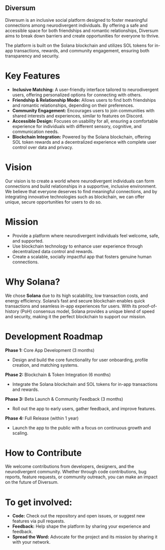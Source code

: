 ## Diversum
Diversum is an inclusive social platform designed to foster meaningful connections among neurodivergent individuals. By offering a safe and accessible space for both friendships and romantic relationships, Diversum aims to break down barriers and create opportunities for everyone to thrive.

The platform is built on the Solana blockchain and utilizes SOL tokens for in-app transactions, rewards, and community engagement, ensuring both transparency and security.

# Key Features
- **Inclusive Matching:** A user-friendly interface tailored to neurodivergent users, offering personalized options for connecting with others.
- **Friendship & Relationship Mode:** Allows users to find both friendships and romantic relationships, depending on their preferences.
- **Community Engagement:** Encourages users to join communities with shared interests and experiences, similar to features on Discord.
- **Accessible Design:** Focuses on usability for all, ensuring a comfortable experience for individuals with different sensory, cognitive, and communication needs.
- **Blockchain Integration:** Powered by the Solana blockchain, offering SOL token rewards and a decentralized experience with complete user control over data and privacy.

# Vision
Our vision is to create a world where neurodivergent individuals can form connections and build relationships in a supportive, inclusive environment. We believe that everyone deserves to find meaningful connections, and by integrating innovative technologies such as blockchain, we can offer unique, secure opportunities for users to do so.

# Mission
- Provide a platform where neurodivergent individuals feel welcome, safe, and supported.
- Use blockchain technology to enhance user experience through decentralized data control and rewards.
- Create a scalable, socially impactful app that fosters genuine human connections.

# Why Solana?
We chose **Solana** due to its high scalability, low transaction costs, and energy efficiency. Solana’s fast and secure blockchain enables quick transactions and seamless in-app experiences for users. With its proof-of-history (PoH) consensus model, Solana provides a unique blend of speed and security, making it the perfect blockchain to support our mission.

# Development Roadmap
**Phase 1:** Core App Development (3 months)
- Design and build the core functionality for user onboarding, profile creation, and matching systems.
  
**Phase 2:** Blockchain & Token Integration (6 months)
- Integrate the Solana blockchain and SOL tokens for in-app transactions and rewards.

**Phase 3:** Beta Launch & Community Feedback (3 months)
- Roll out the app to early users, gather feedback, and improve features.

**Phase 4:** Full Release (within 1 year)
- Launch the app to the public with a focus on continuous growth and scaling.
  
# How to Contribute
We welcome contributions from developers, designers, and the neurodivergent community. Whether through code contributions, bug reports, feature requests, or community outreach, you can make an impact on the future of Diversum.

# To get involved:
- **Code:** Check out the repository and open issues, or suggest new features via pull requests.
- **Feedback:** Help shape the platform by sharing your experience and feedback.
- **Spread the Word:** Advocate for the project and its mission by sharing it with your network.
